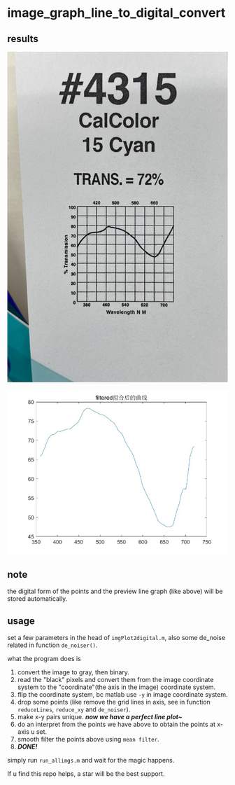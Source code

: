 # image_graph_line_to_digital_convert

## results

![1649320296932.png](image/README/IMG_3069.jpeg)

![1649320612355.png](image/README/1649320612355.png)

## note

the digital form of the points and the preview line graph (like above) will be stored automatically.

## usage

set a few parameters in the head of `imgPlot2digital.m`, also some de_noise related in function `de_noiser()`.

what the program does is

1. convert the image to gray, then binary.
2. read the "black" pixels and convert them from the image coordinate system to the "coordinate"(the axis in the image) coordinate system.
3. flip the coordinate system, bc matlab use `-y` in image coordinate system.
4. drop some points (like remove the grid lines in axis, see in function `reduceLines`, `reduce_xy` and `de_noiser`).
5. make x-y pairs unique.	***now we have a perfect line plot~***
6. do an interpret from the points we have above to obtain the points at x-axis u set.
7. smooth filter the points above using `mean filter`.
8. ***DONE!***

simply run `run_allimgs.m` and wait for the magic happens.

If u find this repo helps, a star will be the best support.
